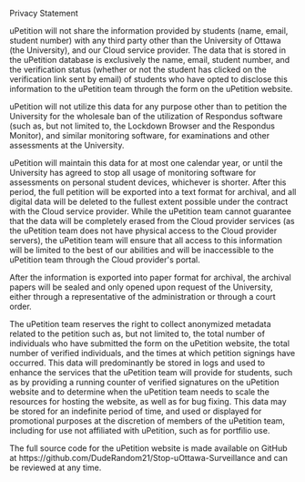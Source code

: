 Privacy Statement

<p>uPetition will not share the information provided by students (name, email, student number) with any third party other than the University of Ottawa (the University), and our Cloud service provider. The data that is stored in the uPetition database is exclusively the name, email, student number, and the verification status (whether or not the student has clicked on the verification link sent by email) of students who have opted to disclose this information to the uPetition team through the form on the uPetition website.</p>

<p>uPetition will not utilize this data for any purpose other than to petition the University for the wholesale ban of the utilization of Respondus software (such as, but not limited to, the Lockdown Browser and the Respondus Monitor), and similar monitoring software, for examinations and other assessments at the University.</p>

<p>uPetition will maintain this data for at most one calendar year, or until the University has agreed to stop all usage of monitoring software for assessments on personal student devices, whichever is shorter. After this period, the full petition will be exported into a text format for archival, and all digital data will be deleted to the fullest extent possible under the contract with the Cloud service provider. While the uPetition team cannot guarantee that the data will be completely erased from the Cloud provider services (as the uPetition team does not have physical access to the Cloud provider servers), the uPetition team will ensure that all access to this information will be limited to the best of our abilities and will be inaccessible to the uPetition team through the Cloud provider's portal.</p>

<p>After the information is exported into paper format for archival, the archival papers will be sealed and only opened upon request of the University, either through a representative of the administration or through a court order.</p>

<p>The uPetition team reserves the right to collect anonymized metadata related to the petition such as, but not limited to, the total number of individuals who have submitted the form on the uPetition website, the total number of verified individuals, and the times at which petition signings have occurred. This data will predominantly be stored in logs and used to enhance the services that the uPetition team will provide for students, such as by providing a running counter of verified signatures on the uPetition website and to determine when the uPetition team needs to scale the resources for hosting the website, as well as for bug fixing. This data may be stored for an indefinite period of time, and used or displayed for promotional purposes at the discretion of members of the uPetition team, including for use not affiliated with uPetition, such as for portfilio use.</p>

<p>The full source code for the uPetition website is made available on GitHub at https://github.com/DudeRandom21/Stop-uOttawa-Surveillance and can be reviewed at any time.</p>
